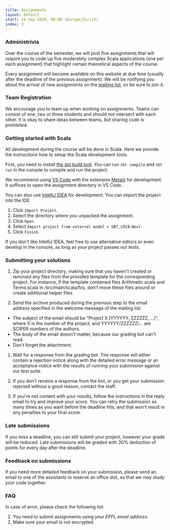 ```yaml
---
title: Assignments
layout: default
start: 14 Sep 2020, 00:00 (Europe/Zurich)
index: 3
---
```


### Administrivia

Over the course of the semester, we will post five assignments that will require you to code up five moderately complex Scala applications (one per each assignment) that highlight certain theoretical aspects of the course.

Every assignment will become available on this website at due time (usually after the deadline of the previous assignment). We will be notifying you about the arrival of new assignments on the [mailing list](/index.html#mailing-list), so be sure to join it.

### Team Registration

We encourage you to team up when working on assignments. Teams can consist of one, two or three students and should not intersect with each other. It is okay to share ideas between teams, but sharing code is prohibited.

<!-- Please fill in the form below before __September 29, Sunday__:

<iframe src="https://docs.google.com/forms/d/e/1FAIpQLSfO9b6a5TIFKUNTCFmy5zjYQ-5I8WckXB8KK_vFHps7J4QwNw/viewform?embedded=true" width="640" height="650" frameborder="0" marginheight="0" marginwidth="0">Loading…</iframe> -->


### Getting started with Scala

All development during the course will be done in Scala. Here we provide the instructions
how to setup the Scala development tools.

First, you need to install [the sbt build tool](http://www.scala-sbt.org/download.html).
You can run `sbt compile` and `sbt run` in the console to compile and run the project.

We recommend using [VS Code](https://code.visualstudio.com/) with the
extension [Metals](https://marketplace.visualstudio.com/items?itemName=scalameta.metals)
for development. It suffices to open the assignment directory in VS Code.

You can also use [IntelliJ IDEA](https://www.jetbrains.com/idea/download) for development.
You can import the project into the IDE:

1. Click `Import Project`.
1. Select the directory where you unpacked the assignment.
1. Click `Open`.
1. Select `Import project from external model > SBT`, click `Next`.
1. Click `Finish`.

If you don't like IntelliJ IDEA, feel free to use alternative editors or even develop in the console,
as long as your project passes our tests.

### Submitting your solutions

1. Zip your project directory, making sure that you haven't created or removed any files from the provided template for the corresponding project. For instance, if the template contained files Arithmetic.scala and Terms.scala in /src/main/scala/fos, don't move these files around or create additional helper files.

1. Send the archive produced during the previous step to the email address specified in the welcome message of the mailing list.
  * The subject of the email should be "Project X (YYYYYY, ZZZZZZ, ...)", where X is the number of the project, and YYYYYY/ZZZZZZ/... are SCIPER numbers of the authors.
  * The body of the email doesn't matter, because our grading bot can't read.
  * Don't forget the attachment.

1. Wait for a response from the grading bot. The response will either contain a rejection notice along with the detailed error message or an acceptance notice with the results of running your submission against our test suite.

1. If you don't receive a response from the bot, or you get your submission rejected without a good reason, contact the staff.


1. If you're not content with your results, follow the instructions in the reply email to try and improve your score. You can retry the submission as many times as you want before the deadline hits, and that won't result in any penalties to your final score.

### Late submissions

If you miss a deadline, you can still submit your project, however your grade will be reduced. Late submissions will be graded with 30% deduction of points for every day after the deadline.

### Feedback on submissions

If you need more detailed feedback on your submission, please send an email to
one of the assistants to reserve an office slot, so that we may study your code
together.

### FAQ

In case of error, please check the following list:

1. You need to submit assignments using your _EPFL email address_.
2. Make sure your email is not encrypted.